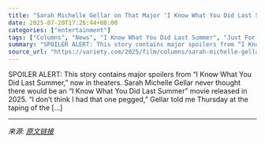 ```yaml
---
title: "Sarah Michelle Gellar on That Major ‘I Know What You Did Last Summer’ Surprise: ‘It Was So Surreal’"
date: 2025-07-20T17:26:44+08:00
categories: ["entertainment"]
tags: ["Columns", "News", "I Know What You Did Last Summer", "Just For Variety", "Sarah Michelle Gellar"]
summary: "SPOILER ALERT: This story contains major spoilers from “I Know What You Did Last Summer,” now in theaters. Sarah Michelle Gellar never thought there would be an “I Know What You Did Last Summer” movie"
source_url: "https://variety.com/2025/film/columns/sarah-michelle-gellar-i-know-what-you-did-last-summer-cameo-1236465300/"
---
```


SPOILER ALERT: This story contains major spoilers from “I Know What You Did Last Summer,” now in theaters. Sarah Michelle Gellar never thought there would be an “I Know What You Did Last Summer” movie released in 2025. “I don’t think I had that one pegged,” Gellar told me Thursday at the taping of the [&#8230;]

---

*来源: [原文链接](https://variety.com/2025/film/columns/sarah-michelle-gellar-i-know-what-you-did-last-summer-cameo-1236465300/)*
